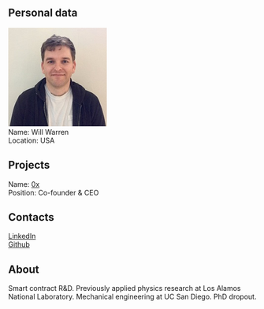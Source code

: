 ## Personal data
![will warren photo](photo/will_warren.jpg)  
Name:   Will Warren  
Location: USA
## Projects 
Name: [0x](../projects/0x.md)  
Position: Co-founder & CEO  
## Contacts
[LinkedIn](https://www.linkedin.com/in/will-warren-92aab62b/)    
[Github](https://github.com/willwarren89)
## About
Smart contract R&D. Previously applied physics research at Los Alamos National Laboratory. Mechanical engineering at UC San Diego. PhD dropout.
